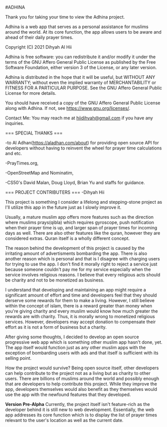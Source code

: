 #ADHINA

Thank you for taking your time to view the Adhina project.

Adhina is a web app that serves as a personal assistance 
for muslims around the world. At its core function, the app 
allows users to be aware and ahead of their daily prayer times.

Copyright (C) 2021 Dihyah Al Hii

Adhina is free software: you can redistribute it and/or modify
it under the terms of the GNU Affero General Public License as published by
the Free Software Foundation, either version 3 of the License, or
any later version.

Adhina is distributed in the hope that it will be useful,
but WITHOUT ANY WARRANTY; without even the implied warranty of
MERCHANTABILITY or FITNESS FOR A PARTICULAR PURPOSE.  See the
GNU Affero General Public License for more details.

You should have received a copy of the GNU Affero General Public License
along with Adhina.  If not, see <https://www.gnu.org/licenses/>.

Contact Me:
You may reach me at hiidihyah@gmail.com if you have any inquiries.


=== SPECIAL THANKS ===

-to Al Adhan(https://aladhan.com/about) for providing open source API for developers without having to reinvent the wheel for prayer time calculations and etc.

-PrayTimes.org, 

-OpenStreetMap and Nominatim, 

-CS50's David Malan, Doug Lloyd, Brian Yu and staffs for guidance.

=== PROJECT CONTRIBUTERS ===
-Dihyah Hii

This project is something I consider a lifelong and stepping-stone project 
as I'll utilize this app in the future just as I slowly improve it.

Usually, a mature muslim app offers more features such as 
the direction where muslims prays(qibla) which requires 
gyroscope, push notification when their prayer time is up, 
and larger span of prayer times for incoming days as well. 
There are also other features like the quran, however they 
are considered extras. Quran itself is a wholly different 
concept.

The reason behind the development of this project is caused 
by the irritating amount of advertisments bombarding the app. 
There is also another reason which is personal and that is I 
disagree with charging users for trying to use the app. I don't 
find it morally right to reject a service just because someone 
couldn't pay me for my service especially when the service involves 
religious reasons. I believe that every religious acts should be 
charity and not to be monetized as business. 

I understand that developing and maintaining an app might require 
a significant amount of effort and time and developers feel that 
they should derserve some rewards for them to make a living. 
However, I still believe within the concept of islam, there is a 
reward greater than money when you're giving charity and every 
muslim would know how much greater the rewards are with charity.
Thus, it is morally wrong to monetized religious services.
However, developers may accept donation to compensate their effort as 
it is not a form of business but a charity.

After giving some thoughts, I decided to develop an open source 
progressive web app which is something other muslim app hasn't 
done, yet. The app itself would function just as any other muslim 
apps with the exception of bombarding users with ads and that itself 
is sufficient with its selling point. 

How the project would survive? Being open source itself, other 
developers can help contribute to the project not as a living 
but as charity to other users. There are billions of muslims 
around the world and possibly enough that are developers to help 
contribute this project. While they improve the app, developers 
themselves would also benefit as they themselves would use the 
app with the newfound features that they developed.


**Version Pre-Alpha**
Currently, the project itself isn't feature-rich as the 
developer behind it is still new to web development.
Essentially, the web app addresses its core function 
which is to display the list of prayer times relevant 
to the user's location as well as the current date. 
